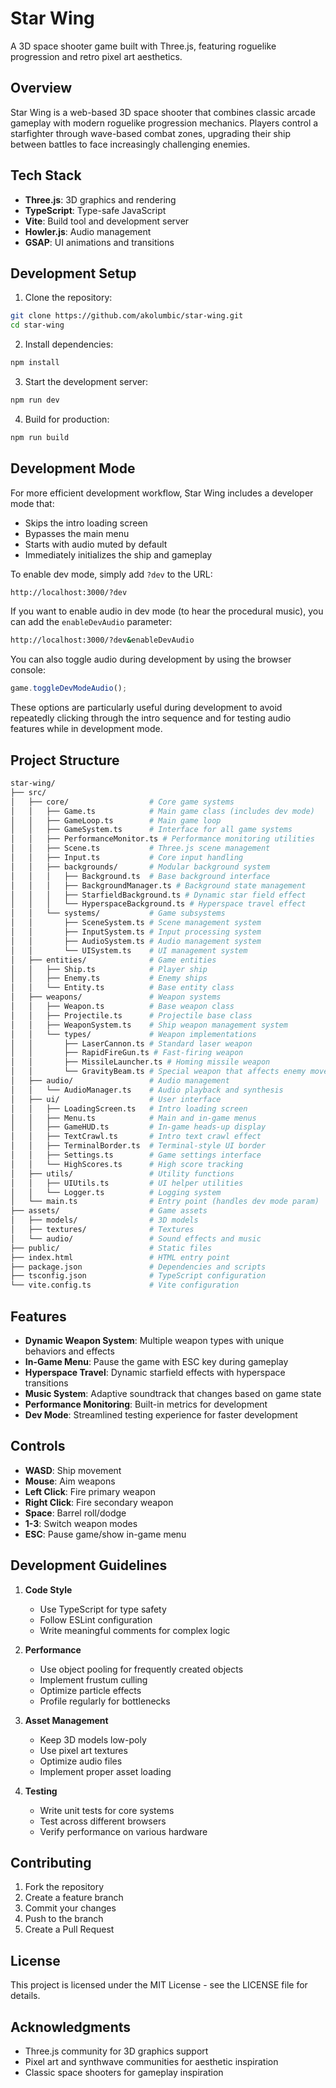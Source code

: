 # Star Wing

A 3D space shooter game built with Three.js, featuring roguelike progression and retro pixel art aesthetics.

## Overview

Star Wing is a web-based 3D space shooter that combines classic arcade gameplay with modern roguelike progression mechanics. Players control a starfighter through wave-based combat zones, upgrading their ship between battles to face increasingly challenging enemies.

## Tech Stack

- **Three.js**: 3D graphics and rendering
- **TypeScript**: Type-safe JavaScript
- **Vite**: Build tool and development server
- **Howler.js**: Audio management
- **GSAP**: UI animations and transitions

## Development Setup

1. Clone the repository:

```bash
git clone https://github.com/akolumbic/star-wing.git
cd star-wing
```

2. Install dependencies:

```bash
npm install
```

3. Start the development server:

```bash
npm run dev
```

4. Build for production:

```bash
npm run build
```

## Development Mode

For more efficient development workflow, Star Wing includes a developer mode that:

- Skips the intro loading screen
- Bypasses the main menu
- Starts with audio muted by default
- Immediately initializes the ship and gameplay

To enable dev mode, simply add `?dev` to the URL:

```bash
http://localhost:3000/?dev
```

If you want to enable audio in dev mode (to hear the procedural music), you can add the `enableDevAudio` parameter:

```bash
http://localhost:3000/?dev&enableDevAudio
```

You can also toggle audio during development by using the browser console:

```javascript
game.toggleDevModeAudio();
```

These options are particularly useful during development to avoid repeatedly clicking through the intro sequence and for testing audio features while in development mode.

## Project Structure

```bash
star-wing/
├── src/
│   ├── core/                  # Core game systems
│   │   ├── Game.ts            # Main game class (includes dev mode)
│   │   ├── GameLoop.ts        # Main game loop
│   │   ├── GameSystem.ts      # Interface for all game systems
│   │   ├── PerformanceMonitor.ts # Performance monitoring utilities
│   │   ├── Scene.ts           # Three.js scene management
│   │   ├── Input.ts           # Core input handling
│   │   ├── backgrounds/       # Modular background system
│   │   │   ├── Background.ts  # Base background interface
│   │   │   ├── BackgroundManager.ts # Background state management
│   │   │   ├── StarfieldBackground.ts # Dynamic star field effect
│   │   │   └── HyperspaceBackground.ts # Hyperspace travel effect
│   │   └── systems/           # Game subsystems
│   │       ├── SceneSystem.ts # Scene management system
│   │       ├── InputSystem.ts # Input processing system
│   │       ├── AudioSystem.ts # Audio management system
│   │       └── UISystem.ts    # UI management system
│   ├── entities/              # Game entities
│   │   ├── Ship.ts            # Player ship
│   │   ├── Enemy.ts           # Enemy ships
│   │   └── Entity.ts          # Base entity class
│   ├── weapons/               # Weapon systems
│   │   ├── Weapon.ts          # Base weapon class
│   │   ├── Projectile.ts      # Projectile base class
│   │   ├── WeaponSystem.ts    # Ship weapon management system
│   │   └── types/             # Weapon implementations
│   │       ├── LaserCannon.ts # Standard laser weapon
│   │       ├── RapidFireGun.ts # Fast-firing weapon
│   │       ├── MissileLauncher.ts # Homing missile weapon
│   │       └── GravityBeam.ts # Special weapon that affects enemy movement
│   ├── audio/                 # Audio management
│   │   └── AudioManager.ts    # Audio playback and synthesis
│   ├── ui/                    # User interface
│   │   ├── LoadingScreen.ts   # Intro loading screen
│   │   ├── Menu.ts            # Main and in-game menus
│   │   ├── GameHUD.ts         # In-game heads-up display
│   │   ├── TextCrawl.ts       # Intro text crawl effect
│   │   ├── TerminalBorder.ts  # Terminal-style UI border
│   │   ├── Settings.ts        # Game settings interface
│   │   └── HighScores.ts      # High score tracking
│   ├── utils/                 # Utility functions
│   │   ├── UIUtils.ts         # UI helper utilities
│   │   └── Logger.ts          # Logging system
│   └── main.ts                # Entry point (handles dev mode param)
├── assets/                    # Game assets
│   ├── models/                # 3D models
│   ├── textures/              # Textures
│   └── audio/                 # Sound effects and music
├── public/                    # Static files
├── index.html                 # HTML entry point
├── package.json               # Dependencies and scripts
├── tsconfig.json              # TypeScript configuration
└── vite.config.ts             # Vite configuration
```

## Features

- **Dynamic Weapon System**: Multiple weapon types with unique behaviors and effects
- **In-Game Menu**: Pause the game with ESC key during gameplay
- **Hyperspace Travel**: Dynamic starfield effects with hyperspace transitions
- **Music System**: Adaptive soundtrack that changes based on game state
- **Performance Monitoring**: Built-in metrics for development
- **Dev Mode**: Streamlined testing experience for faster development

## Controls

- **WASD**: Ship movement
- **Mouse**: Aim weapons
- **Left Click**: Fire primary weapon
- **Right Click**: Fire secondary weapon
- **Space**: Barrel roll/dodge
- **1-3**: Switch weapon modes
- **ESC**: Pause game/show in-game menu

## Development Guidelines

1. **Code Style**

   - Use TypeScript for type safety
   - Follow ESLint configuration
   - Write meaningful comments for complex logic

2. **Performance**

   - Use object pooling for frequently created objects
   - Implement frustum culling
   - Optimize particle effects
   - Profile regularly for bottlenecks

3. **Asset Management**

   - Keep 3D models low-poly
   - Use pixel art textures
   - Optimize audio files
   - Implement proper asset loading

4. **Testing**
   - Write unit tests for core systems
   - Test across different browsers
   - Verify performance on various hardware

## Contributing

1. Fork the repository
2. Create a feature branch
3. Commit your changes
4. Push to the branch
5. Create a Pull Request

## License

This project is licensed under the MIT License - see the LICENSE file for details.

## Acknowledgments

- Three.js community for 3D graphics support
- Pixel art and synthwave communities for aesthetic inspiration
- Classic space shooters for gameplay inspiration
